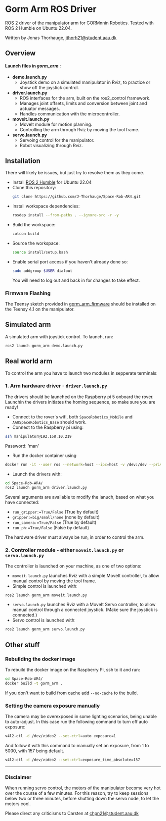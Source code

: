 # Gorm Arm ROS Driver

ROS 2 driver of the manipulator arm for GORMnnin Robotics.
Tested with ROS 2 Humble on Ubuntu 22.04.

Written by Jonas Thorhauge, [jthorh21@student.aau.dk]()

<!-- **Features:**
- MoveIt control
- Joystick control -->

## Overview

#### Launch files in *gorm_arm* :
- **demo.launch.py**
  - Joystick demo on a simulated manipulator in Rviz, to practice or show off the joystick control.
- **driver.launch.py**
  - ROS interfaces for the arm, built on the ros2_control framework.
  - Manages joint offsets, limits and conversion between joint and actuator messages.
  - Handles communication with the microcontroller.
- **moveit.launch.py**
  - MoveIt module for motion planning.
  - Controlling the arm through Rviz by moving the tool frame.
- **servo.launch.py**
  - Servoing control for the manipulator.
  - Robot visualizing through Rviz.


## Installation

There will likely be issues, but just try to resolve them as they come.

- Install [ROS 2 Humble](https://docs.ros.org/en/humble/Installation.html) for Ubuntu 22.04
- Clone this repository:
  ```bash
  git clone https://github.com/J-Thorhauge/Space-Rob-AR4.git
  ```
- Install workspace dependencies:
  ```bash
  rosdep install --from-paths . --ignore-src -r -y
  ```
- Build the workspace:
  ```bash
  colcon build
  ```
- Source the workspace:
  ```bash
  source install/setup.bash
  ```
- Enable serial port access if you haven't already done so:
  ```bash
  sudo addgroup $USER dialout
  ```
  You will need to log out and back in for changes to take effect.

### Firmware Flashing

The Teensy sketch provided in [gorm_arm_firmware](./gorm_arm_firmware/)
should be installed on the Teensy 4.1 on the manipulator. 

<!-- ### [Optional] Running in Docker Container

A docker container and run script has been provided that can be used to run the
robot and any GUI programs. It requires [rocker](https://github.com/osrf/rocker) to be installed. Then you can start the docker container with:

```bash
docker build -t ar4_ros_driver .

# Adjust the volume mounting and devices based on your project and hardware
rocker --ssh --x11 \
  --devices /dev/ttyUSB0 /ttyACM0 \
  --volume $(pwd):/ar4_ws/src/ar4_ros_driver -- \
  ar4_ros_driver bash
``` -->

## Simulated arm

A simulated arm with joystick control.
To launch, run:

```bash
ros2 launch gorm_arm demo.launch.py
```

## Real world arm
To control the arm you have to launch two modules in sepperate terminals:

### 1. Arm hardware driver - `driver.launch.py`
The drivers should be launched on the Raspberry pi 5 onboard the rover.  
Launchin the drivers initiates the homing sequence, so make sure you are ready!
   - Connect to the rover's wifi, both `SpaceRobotics_Mobile` and `AAUSpaceRobotics_Base` should work.
   - Connect to the Raspberry pi using:
```bash
ssh manipulator@192.168.10.219
```
Password: 'man'
   - Run the docker container using:
```bash
docker run -it --user ros --network=host --ipc=host -v /dev:/dev --privileged gorm_test:latest
```
   - Launch the drivers with:
```bash
cd Space-Rob-AR4/
ros2 launch gorm_arm driver.launch.py
```
Several arguments are available to modify the lanuch, based on what you have connected:
   - `run_gripper:=True/False` (True by default)
   - `gripper:=big/small/none` (none by default)
   - `run_camera:=True/False` (True by default)
   - `run_ph:=True/False` (False by default)

The hardware driver must always be run, in order to control the arm.

### 2. Controller module - either `moveit.launch.py` or `servo.launch.py`
The controller is launched on your machine, as one of two options:

   - `moveit.launch.py` launches Rviz with a simple MoveIt controller, to allow manual control by moving the tool frame.
   - Simple control is launched with:

```bash
ros2 launch gorm_arm moveit.launch.py
```

   - `servo.launch.py` launches Rviz with a MoveIt Servo controller, to allow manual control through a connected joystick. (Make sure the joystick is connected.)
   - Servo control is launched with:

```bash
ros2 launch gorm_arm servo.launch.py
```


## Other stuff

### Rebuilding the docker image
To rebuild the docker image on the Raspberry Pi, ssh to it and run:
```bash
cd Space-Rob-AR4/
docker build -t gorm_arm .
```
If you don't want to build from cache add `--no-cache` to the build.
### Setting the camera exposure manually
The camera may be overexposed in some lighting scenarios, being unable to auto-adjust.
In this case run the following command to turn off auto exposure:
```bash
v4l2-ctl -d /dev/video2 --set-ctrl=auto_exposure=1
```
And follow it with this command to manually set an exposure, from 1 to 5000, with 157 being default.
```bash
v4l2-ctl -d /dev/video2 --set-ctrl=exposure_time_absolute=157
```

---
### Disclaimer
When running servo control, the motors of the manipulator become very hot over the course of a few minutes. For this reason, try to keep sessions below two or three minutes, before shutting down the servo node, to let the motors cool.

<!-- Usb ports are set up for my own computer, so you may have to fiddle with the correct usb connections for a while. Start with getting the teensy to connect, then the joystick (this should auto connect), then the seeeduino. -->

Please direct any criticisms to Carsten at [chpn21@student.aau.dk]()

<!-- # AR4 ROS Driver

ROS 2 driver of the AR4 robot arm from [Annin Robotics](https://www.anninrobotics.com).
Tested with ROS 2 Jazzy on Ubuntu 24.04. Also has branch for Humble
[here](https://github.com/ycheng517/ar4_ros_driver/tree/humble).

**Supports:**

- AR4 MK1 (Original version), MK2, MK3
- AR4 servo gripper

**Features:**

- MoveIt control
- Gazebo simulation

## Video Demo

<div align="center">

|                                        Moveit Motion Planning                                         |                                   Startup, Calibration, and Gripper Control                                   |
| :---------------------------------------------------------------------------------------------------: | :-----------------------------------------------------------------------------------------------------------: |
| [![AR4 ROS 2 Driver Demo](http://img.youtube.com/vi/XJCrfrW7jXE/0.jpg)](https://youtu.be/XJCrfrW7jXE) | [![Startup, Calibration, Gripper](http://img.youtube.com/vi/PQtXFzqRtHM/0.jpg)](https://youtu.be/PQtXFzqRtHM) |

</div>

## Add-on Features and Capabilities

The following projects showcases additional features and capabilities built on top of this driver:

- [Hand-Eye calibration](https://github.com/ycheng517/ar4_hand_eye_calibration)
- [Teleoperation using Xbox controller](https://github.com/ycheng517/ar4_ros_driver_examples)
- [Multi-arm control](https://github.com/ycheng517/ar4_ros_driver_examples)
- [Voice controlled pick and place](https://github.com/ycheng517/tabletop-handybot)

## Overview

- **annin_ar4_description**
  - Hardware description of arm & servo gripper urdf.
- **annin_ar4_driver**
  - ROS interfaces for the arm and servo gripper drivers, built on the ros2_control framework.
  - Manages joint offsets, limits and conversion between joint and actuator messages.
  - Handles communication with the microcontrollers.
- **annin_ar4_firmware**
  - Firmware for the Teensy and Arduino Nano microcontrollers.
- **annin_ar4_moveit_config**
  - MoveIt module for motion planning.
  - Controlling the arm and servo gripper through Rviz.
- **annin_ar4_gazebo**
  - Simulation on Gazebo.

## Installation

- Install [ROS 2 Jazzy](https://docs.ros.org/en/jazzy/Installation.html) for Ubuntu 24.04
- Clone this repository:
  ```bash
  git clone https://github.com/ycheng517/ar4_ros_driver
  ```
- Install workspace dependencies:
  ```bash
  rosdep install --from-paths . --ignore-src -r -y
  ```
- Build the workspace:
  ```bash
  colcon build
  ```
- Source the workspace:
  ```bash
  source install/setup.bash
  ```
- Enable serial port access if you haven't already done so:
  ```bash
  sudo addgroup $USER dialout
  ```
  You will need to log out and back in for changes to take effect.

### Firmware Flashing

The Teensy and Arduino Nano sketches provided in [annin_ar4_firmware](./annin_ar4_firmware/)
are compatible with the default hardware. To flash it, follow the same
procedure as specified in [AR4 Robot Setup](https://www.youtube.com/watch?v=OL6lXu8VU4s).
An extra step required is to install [Bounce2](https://github.com/thomasfredericks/Bounce2)
from the Library Manager in Arduino.

### [Optional] Running in Docker Container

A docker container and run script has been provided that can be used to run the
robot and any GUI programs. It requires [rocker](https://github.com/osrf/rocker) to be installed. Then you can start the docker container with:

```bash
docker build -t ar4_ros_driver .

# Adjust the volume mounting and devices based on your project and hardware
rocker --ssh --x11 \
  --devices /dev/ttyUSB0 /ttyACM0 \
  --volume $(pwd):/ar4_ws/src/ar4_ros_driver -- \
  ar4_ros_driver bash
```

## Usage

There are two modules that you will always need to run:

1. **Arm module** - this can be for either a real-world or simulated arm

   - For controlling the real-world arm, you will need to run the `annin_ar4_driver` module
   - For the simulated arm, you will need to run the `annin_ar4_gazebo` module
   - Either of the modules will load the necessary hardware descriptions for MoveIt

2. **MoveIt module** - the `annin_ar4_moveit_config` module provides the MoveIt interface and RViz GUI.

The various use cases of the modules and instructions to run them are described below:

---

### MoveIt Demo in RViz

If you are unfamiliar with MoveIt, it is recommended to start with this to explore planning with MoveIt in RViz. This contains neither a real-world nor a simulated arm but just a model loaded within RViz for visualisation.

The robot description, moveit interface and RViz will all be loaded in the single demo launch file

```bash
ros2 launch annin_ar4_moveit_config demo.launch.py
```

---

### Control real-world arm with MoveIt in RViz

Start the `annin_ar4_driver` module, which will load configs and the robot description:

```bash
ros2 launch annin_ar4_driver driver.launch.py calibrate:=True
```

Available Launch Arguments:

- `ar_model`: The model of the AR4. Options are `mk1`, `mk2`, or `mk3`. Defaults to `mk3`.
- `calibrate`: Whether to calibrate the robot arm (determine the absolute position
  of each joint).
- `include_gripper`: Whether to include the servo gripper. Defaults to: `include_gripper:=True`.
- `serial_port`: Serial port of the Teensy board. Defaults to: `serial_port:=/dev/ttyACM0`.
- `arduino_serial_port`: Serial port of the Arduino Nano board. Defaults to `arduino_serial_port:=/dev/ttyUSB0`.

⚠️📏 Note: Calibration is required after flashing firmware to the Teensy board, and
power cycling the robot and/or the Teensy board. It can be skipped in subsequent
runs with `calibrate:=False`.

Start MoveIt and RViz:

```bash
ros2 launch annin_ar4_moveit_config moveit.launch.py
```

Available Launch Arguments:

- `ar_model`: The model of the AR4. Options are `mk1`, `mk2`, or `mk3`. Defaults to `mk3`.
- `include_gripper`: Whether to include the servo gripper. Defaults to:
  `include_gripper:=True`.
- `use_sim_time`: Make Moveit use simulation time. Should only be enabled when
  running with Gazebo. Defaults to: `use_sim_time:=False`.

You can now plan in RViz and control the real-world arm. Joint commands and joint states will be updated through the hardware interface.

NOTE: At any point you may interrupt the robot movement by pressing the E-Stop button
on the robot. This would abruptly stop the robot motion! To reset the E-Stop state of
the robot use the following command

```bash
ros2 run annin_ar4_driver reset_estop.sh <AR_MODEL>
```

where `<AR_MODEL>` is the model of the AR4, one of `mk1`, `mk2`, or `mk3`

---

### Control simulated arm in Gazebo with MoveIt in RViz

Start the `annin_ar4_gazebo` module, which will start the Gazebo simulator and load the robot description.

```bash
ros2 launch annin_ar4_gazebo gazebo.launch.py
```

Start Moveit and RViz:

```bash
ros2 launch annin_ar4_moveit_config moveit.launch.py use_sim_time:=true include_gripper:=True
```

You can now plan in RViz and control the simulated arm.

## Tuning and Tweaks

### Tuning Joint Offsets

If for some reason your robot's joint positions appear misaligned after moving
to the home position, you can adjust the joint offsets in the
[joint_offsets/](./annin_ar4_driver/config/joint_offsets/) config folder.
Select and modify the YAML file corresponding to your AR model to fine-tune the joint positions.

### Switching to Position Control

By default this repo uses velocity-based joint trajectory control. It allows the arm to move a lot faster and the arm movement is also a lot smoother. If for any
reason you'd like to use the simpler classic position-only control mode, you can
set `velocity_control_enabled: false` in [driver.yaml](./annin_ar4_driver/config/driver.yaml). Note that you'll need to reduce velocity and acceleration scaling in order for larger motions to succeed. -->
